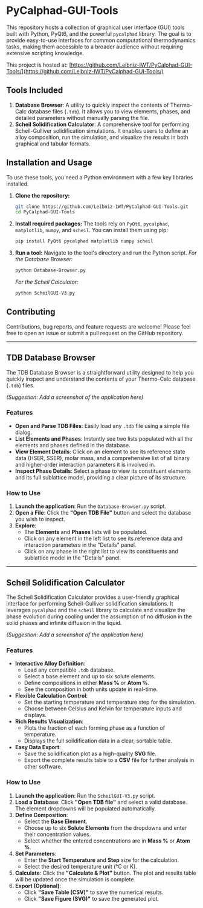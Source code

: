 # PyCalphad-GUI-Tools

This repository hosts a collection of graphical user interface (GUI) tools built with Python, PyQt6, and the powerful `pycalphad` library. The goal is to provide easy-to-use interfaces for common computational thermodynamics tasks, making them accessible to a broader audience without requiring extensive scripting knowledge.

This project is hosted at: [https://github.com/Leibniz-IWT/PyCalphad-GUI-Tools/](https://github.com/Leibniz-IWT/PyCalphad-GUI-Tools/)

## Tools Included

1.  **Database Browser**: A utility to quickly inspect the contents of Thermo-Calc database files (`.tdb`). It allows you to view elements, phases, and detailed parameters without manually parsing the file.
2.  **Scheil Solidification Calculator**: A comprehensive tool for performing Scheil-Gulliver solidification simulations. It enables users to define an alloy composition, run the simulation, and visualize the results in both graphical and tabular formats.

## Installation and Usage

To use these tools, you need a Python environment with a few key libraries installed.

1.  **Clone the repository:**

    ```bash
    git clone https://github.com/Leibniz-IWT/PyCalphad-GUI-Tools.git
    cd PyCalphad-GUI-Tools
    ```

2.  **Install required packages:**
    The tools rely on `PyQt6`, `pycalphad`, `matplotlib`, `numpy`, and `scheil`. You can install them using pip:

    ```bash
    pip install PyQt6 pycalphad matplotlib numpy scheil
    ```

3.  **Run a tool:**
    Navigate to the tool's directory and run the Python script.
    *For the Database Browser:*

    ```bash
    python Database-Browser.py
    ```

    *For the Scheil Calculator:*

    ```bash
    python ScheilGUI-V3.py
    ```

## Contributing

Contributions, bug reports, and feature requests are welcome\! Please feel free to open an issue or submit a pull request on the GitHub repository.

-----

## TDB Database Browser

The TDB Database Browser is a straightforward utility designed to help you quickly inspect and understand the contents of your Thermo-Calc database (`.tdb`) files.

 *(Suggestion: Add a screenshot of the application here)*

### Features

  * **Open and Parse TDB Files**: Easily load any `.tdb` file using a simple file dialog.
  * **List Elements and Phases**: Instantly see two lists populated with all the elements and phases defined in the database.
  * **View Element Details**: Click on an element to see its reference state data (HSER, SSER), molar mass, and a comprehensive list of all binary and higher-order interaction parameters it is involved in.
  * **Inspect Phase Details**: Select a phase to view its constituent elements and its full sublattice model, providing a clear picture of its structure.

### How to Use

1.  **Launch the application**: Run the `Database-Browser.py` script.
2.  **Open a File**: Click the **"Open TDB File"** button and select the database you wish to inspect.
3.  **Explore**:
      * The **Elements** and **Phases** lists will be populated.
      * Click on any element in the left list to see its reference data and interaction parameters in the "Details" panel.
      * Click on any phase in the right list to view its constituents and sublattice model in the "Details" panel.

-----

## Scheil Solidification Calculator

The Scheil Solidification Calculator provides a user-friendly graphical interface for performing Scheil-Gulliver solidification simulations. It leverages `pycalphad` and the `scheil` library to calculate and visualize the phase evolution during cooling under the assumption of no diffusion in the solid phases and infinite diffusion in the liquid.

 *(Suggestion: Add a screenshot of the application here)*

### Features

  * **Interactive Alloy Definition**:
      * Load any compatible `.tdb` database.
      * Select a base element and up to six solute elements.
      * Define compositions in either **Mass %** or **Atom %**.
      * See the composition in both units update in real-time.
  * **Flexible Calculation Control**:
      * Set the starting temperature and temperature step for the simulation.
      * Choose between Celsius and Kelvin for temperature inputs and displays.
  * **Rich Results Visualization**:
      * Plots the fraction of each forming phase as a function of temperature.
      * Displays the full solidification data in a clear, sortable table.
  * **Easy Data Export**:
      * Save the solidification plot as a high-quality **SVG** file.
      * Export the complete results table to a **CSV** file for further analysis in other software.

### How to Use

1.  **Launch the application**: Run the `ScheilGUI-V3.py` script.
2.  **Load a Database**: Click **"Open TDB file"** and select a valid database. The element dropdowns will be populated automatically.
3.  **Define Composition**:
      * Select the **Base Element**.
      * Choose up to six **Solute Elements** from the dropdowns and enter their concentration values.
      * Select whether the entered concentrations are in **Mass %** or **Atom %**.
4.  **Set Parameters**:
      * Enter the **Start Temperature** and **Step** size for the calculation.
      * Select the desired temperature unit (°C or K).
5.  **Calculate**: Click the **"Calculate & Plot"** button. The plot and results table will be updated once the simulation is complete.
6.  **Export (Optional)**:
      * Click **"Save Table (CSV)"** to save the numerical results.
      * Click **"Save Figure (SVG)"** to save the generated plot.
